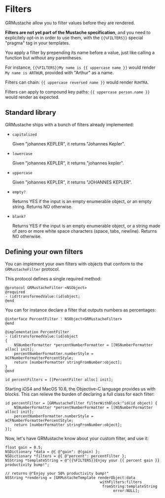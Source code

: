 Filters
=======

GRMustache allow you to filter values before they are rendered.

**Filters are not yet part of the Mustache specification**, and you need to explicitely opt-in in order to use them, with the `{{%FILTERS}}` special "pragma" tag in your templates.

You apply a filter by prepending its name before a value, just like calling a function but without any parentheses.

For instance, `{{%FILTERS}}My name is {{ uppercase name }}` would render `My name is ARTHUR`, provided with "Arthur" as a name.

Filters can chain: `{{ uppercase reversed name }}` would render `RUHTRA`.

Filters can apply to compound key paths: `{{ uppercase person.name }}` would render as expected.

## Standard library

GRMustache ships with a bunch of filters already implemented:

- `capitalized`
    
    Given "johannes KEPLER", it returns "Johannes Kepler".
    
- `lowercase`
    
    Given "johannes KEPLER", it returns "johannes kepler".

- `uppercase`
    
    Given "johannes KEPLER", it returns "JOHANNES KEPLER".

- `empty?`
    
    Returns YES if the input is an empty enumerable object, or an empty string. Returns NO otherwise.

- `blank?`
    
    Returns YES if the input is an empty enumerable object, or a string made of zero or more white space characters (space, tabs, newline). Returns NO otherwise.

## Defining your own filters

You can implement your own filters with objects that conform to the `GRMustacheFilter` protocol.

This protocol defines a single required method:

```objc
@protocol GRMustacheFilter <NSObject>
@required
- (id)transformedValue:(id)object;
@end
```

You can for instance declare a filter that outputs numbers as percentages:

```objc
@interface PercentFilter : NSObject<GRMustacheFilter>
@end

@implementation PercentFilter
- (id)transformedValue:(id)object
{
    NSNumberFormatter *percentNumberFormatter = [[NSNumberFormatter alloc] init];
    percentNumberFormatter.numberStyle = kCFNumberFormatterPercentStyle;
    return [numberFormatter stringFromNumber:object];
}
@end

id percentFilters = [[PercentFilter alloc] init];
```

Starting iOS4 and MacOS 10.6, the Objective-C language provides us with blocks. This can relieve the burden of declaring a full class for each filter:

```objc
id percentFilter = [GRMustacheFilter filterWithBlock:^id(id object) {
    NSNumberFormatter *percentNumberFormatter = [[NSNumberFormatter alloc] init];
    percentNumberFormatter.numberStyle = kCFNumberFormatterPercentStyle;
    return [numberFormatter stringFromNumber:object];
}];
```

Now, let's have GRMustache know about your custom filter, and use it:

```objc
float gain = 0.5;
NSDictionary *data = @{ @"gain": @(gain) };
NSDictionary *filters = @{ @"percent": percentFilter };
NSString *templateString = @"{{%FILTERS}}Enjoy your {{ percent gain }} productivity bump!";

// returns @"Enjoy your 50% productivity bump!"
NSString *rendering = [GRMustacheTemplate renderObject:data
                                           withFilters:filters
                                            fromString:templateString
                                                 error:NULL];
```

